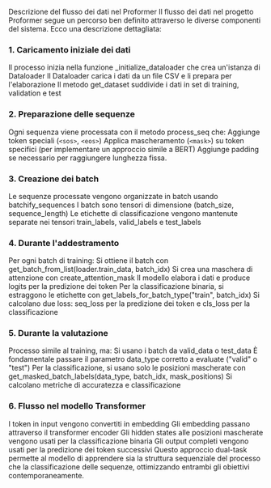 Descrizione del flusso dei dati nel Proformer
Il flusso dei dati nel progetto Proformer segue un percorso ben definito attraverso le diverse componenti del sistema. Ecco una descrizione dettagliata:
### 1. Caricamento iniziale dei dati
Il processo inizia nella funzione _initialize_dataloader che crea un'istanza di Dataloader
Il Dataloader carica i dati da un file CSV e li prepara per l'elaborazione
Il metodo get_dataset suddivide i dati in set di training, validation e test
### 2. Preparazione delle sequenze
Ogni sequenza viene processata con il metodo process_seq che:
Aggiunge token speciali (``<sos>``, ``<eos>``)
Applica mascheramento (``<mask>``) su token specifici (per implementare un approccio simile a BERT)
Aggiunge padding se necessario per raggiungere lunghezza fissa.
### 3. Creazione dei batch
Le sequenze processate vengono organizzate in batch usando batchify_sequences
I batch sono tensori di dimensione (batch_size, sequence_length)
Le etichette di classificazione vengono mantenute separate nei tensori train_labels, valid_labels e test_labels
### 4. Durante l'addestramento
Per ogni batch di training:
Si ottiene il batch con get_batch_from_list(loader.train_data, batch_idx)
Si crea una maschera di attenzione con create_attention_mask
Il modello elabora i dati e produce logits per la predizione dei token
Per la classificazione binaria, si estraggono le etichette con get_labels_for_batch_type("train", batch_idx)
Si calcolano due loss: seq_loss per la predizione dei token e cls_loss per la classificazione
### 5. Durante la valutazione
Processo simile al training, ma:
Si usano i batch da valid_data o test_data
È fondamentale passare il parametro data_type corretto a evaluate ("valid" o "test")
Per la classificazione, si usano solo le posizioni mascherate con get_masked_batch_labels(data_type, batch_idx, mask_positions)
Si calcolano metriche di accuratezza e classificazione
### 6. Flusso nel modello Transformer
I token in input vengono convertiti in embedding
Gli embedding passano attraverso il transformer encoder
Gli hidden states alle posizioni mascherate vengono usati per la classificazione binaria
Gli output completi vengono usati per la predizione dei token successivi
Questo approccio dual-task permette al modello di apprendere sia la struttura sequenziale del processo che la classificazione delle sequenze, ottimizzando entrambi gli obiettivi contemporaneamente.

